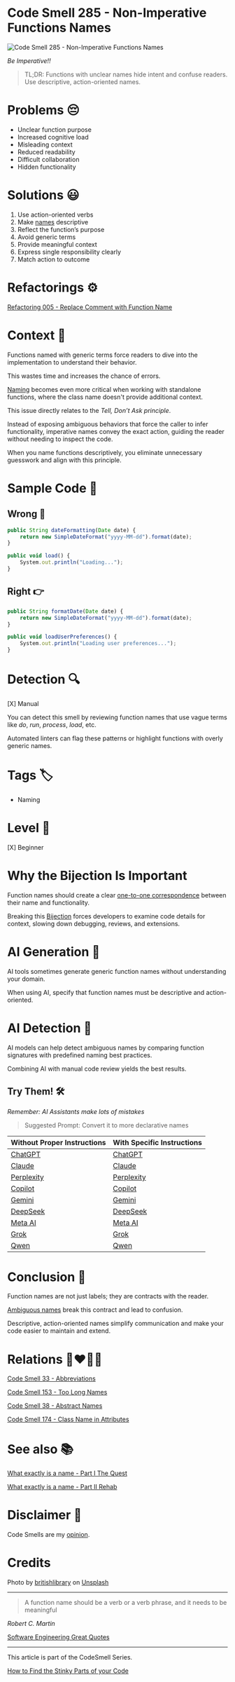 # Code Smell 285 - Non-Imperative Functions Names

![Code Smell 285 - Non-Imperative Functions Names](Code%20Smell%20285%20-%20Non-Imperative%20Functions%20Names.jpg)

*Be Imperative!!*

> TL;DR: Functions with unclear names hide intent and confuse readers. Use descriptive, action-oriented names.

# Problems 😔 

- Unclear function purpose
- Increased cognitive load
- Misleading context
- Reduced readability
- Difficult collaboration
- Hidden functionality

# Solutions 😃

1. Use action-oriented verbs
2. Make [names](https://github.com/mcsee/Software-Design-Articles/tree/main/Articles/Theory/What%20exactly%20is%20a%20name%20-%20Part%20I%20The%20Quest/readme.md) descriptive
3. Reflect the function’s purpose
4. Avoid generic terms
5. Provide meaningful context
6. Express single responsibility clearly
7. Match action to outcome

# Refactorings ⚙️

[Refactoring 005 - Replace Comment with Function Name](https://github.com/mcsee/Software-Design-Articles/tree/main/Articles/Refactorings/Refactoring%20005%20-%20Replace%20Comment%20with%20Function%20Name/readme.md)

# Context 💬

Functions named with generic terms force readers to dive into the implementation to understand their behavior. 

This wastes time and increases the chance of errors. 

[Naming](https://github.com/mcsee/Software-Design-Articles/tree/main/Articles/Theory/What%20exactly%20is%20a%20name%20-%20Part%20II%20Rehab/readme.md) becomes even more critical when working with standalone functions, where the class name doesn't provide additional context.

This issue directly relates to the *Tell, Don’t Ask principle*. 

Instead of exposing ambiguous behaviors that force the caller to infer functionality, imperative names convey the exact action, guiding the reader without needing to inspect the code. 

When you name functions descriptively, you eliminate unnecessary guesswork and align with this principle.

# Sample Code 📖

## Wrong 🚫

<!-- [Gist Url](https://gist.github.com/mcsee/2a6f11c6af157a4b5025c7e1ca12b8bc) -->

```javascript
public String dateFormatting(Date date) {
    return new SimpleDateFormat("yyyy-MM-dd").format(date);
}

public void load() {
    System.out.println("Loading...");
}
```

## Right 👉

<!-- [Gist Url](https://gist.github.com/mcsee/2ea10469fbc891b3a2003e1c308cd3dd) -->

```javascript
public String formatDate(Date date) {
    return new SimpleDateFormat("yyyy-MM-dd").format(date);
}

public void loadUserPreferences() {
    System.out.println("Loading user preferences...");
}
```

# Detection 🔍

[X] Manual

You can detect this smell by reviewing function names that use vague terms like *do*, *run*, *process*, *load*, etc. 

Automated linters can flag these patterns or highlight functions with overly generic names.

# Tags 🏷️

- Naming

# Level 🔋

[X] Beginner

# Why the Bijection Is Important 

Function names should create a clear [one-to-one correspondence]((https://github.com/mcsee/Software-Design-Articles/tree/main/Articles/Theory/What%20is%20(wrong%20with)%20software/readme.md)) between their name and functionality. 

Breaking this [Bijection](https://github.com/mcsee/Software-Design-Articles/tree/main/Articles/Theory/The%20One%20and%20Only%20Software%20Design%20Principle/readme.md)  forces developers to examine code details for context, slowing down debugging, reviews, and extensions.

# AI Generation 🤖

AI tools sometimes generate generic function names without understanding your domain. 

When using AI, specify that function names must be descriptive and action-oriented.

# AI Detection 🥃

AI models can help detect ambiguous names by comparing function signatures with predefined naming best practices. 

Combining AI with manual code review yields the best results.

## Try Them! 🛠

*Remember: AI Assistants make lots of mistakes*

> Suggested Prompt: Convert it to more declarative names

| Without Proper Instructions    | With Specific Instructions |
| -------- | ------- |
| [ChatGPT](https://chat.openai.com/?q=Correct+and+explain+this+code%3A+%60%60%60javascript%0D%0Apublic+String+dateFormatting%28Date+date%29+%7B%0D%0A++++return+new+SimpleDateFormat%28%22yyyy-MM-dd%22%29.format%28date%29%3B%0D%0A%7D%0D%0A%0D%0Apublic+void+load%28%29+%7B%0D%0A++++System.out.println%28%22Loading...%22%29%3B%0D%0A%7D%0D%0A%60%60%60) | [ChatGPT](https://chat.openai.com/?q=Convert+it+to+more+declarative+names%3A+%60%60%60javascript%0D%0Apublic+String+dateFormatting%28Date+date%29+%7B%0D%0A++++return+new+SimpleDateFormat%28%22yyyy-MM-dd%22%29.format%28date%29%3B%0D%0A%7D%0D%0A%0D%0Apublic+void+load%28%29+%7B%0D%0A++++System.out.println%28%22Loading...%22%29%3B%0D%0A%7D%0D%0A%60%60%60) |
| [Claude](https://claude.ai/new?q=Correct+and+explain+this+code%3A+%60%60%60javascript%0D%0Apublic+String+dateFormatting%28Date+date%29+%7B%0D%0A++++return+new+SimpleDateFormat%28%22yyyy-MM-dd%22%29.format%28date%29%3B%0D%0A%7D%0D%0A%0D%0Apublic+void+load%28%29+%7B%0D%0A++++System.out.println%28%22Loading...%22%29%3B%0D%0A%7D%0D%0A%60%60%60) | [Claude](https://claude.ai/new?q=Convert+it+to+more+declarative+names%3A+%60%60%60javascript%0D%0Apublic+String+dateFormatting%28Date+date%29+%7B%0D%0A++++return+new+SimpleDateFormat%28%22yyyy-MM-dd%22%29.format%28date%29%3B%0D%0A%7D%0D%0A%0D%0Apublic+void+load%28%29+%7B%0D%0A++++System.out.println%28%22Loading...%22%29%3B%0D%0A%7D%0D%0A%60%60%60) |
| [Perplexity](https://www.perplexity.ai/?q=Correct+and+explain+this+code%3A+%60%60%60javascript%0D%0Apublic+String+dateFormatting%28Date+date%29+%7B%0D%0A++++return+new+SimpleDateFormat%28%22yyyy-MM-dd%22%29.format%28date%29%3B%0D%0A%7D%0D%0A%0D%0Apublic+void+load%28%29+%7B%0D%0A++++System.out.println%28%22Loading...%22%29%3B%0D%0A%7D%0D%0A%60%60%60) | [Perplexity](https://www.perplexity.ai/?q=Convert+it+to+more+declarative+names%3A+%60%60%60javascript%0D%0Apublic+String+dateFormatting%28Date+date%29+%7B%0D%0A++++return+new+SimpleDateFormat%28%22yyyy-MM-dd%22%29.format%28date%29%3B%0D%0A%7D%0D%0A%0D%0Apublic+void+load%28%29+%7B%0D%0A++++System.out.println%28%22Loading...%22%29%3B%0D%0A%7D%0D%0A%60%60%60) |
| [Copilot](https://www.bing.com/chat?showconv=1&sendquery=1&q=Correct+and+explain+this+code%3A+%60%60%60javascript%0D%0Apublic+String+dateFormatting%28Date+date%29+%7B%0D%0A++++return+new+SimpleDateFormat%28%22yyyy-MM-dd%22%29.format%28date%29%3B%0D%0A%7D%0D%0A%0D%0Apublic+void+load%28%29+%7B%0D%0A++++System.out.println%28%22Loading...%22%29%3B%0D%0A%7D%0D%0A%60%60%60) | [Copilot](https://www.bing.com/chat?showconv=1&sendquery=1&q=Convert+it+to+more+declarative+names%3A+%60%60%60javascript%0D%0Apublic+String+dateFormatting%28Date+date%29+%7B%0D%0A++++return+new+SimpleDateFormat%28%22yyyy-MM-dd%22%29.format%28date%29%3B%0D%0A%7D%0D%0A%0D%0Apublic+void+load%28%29+%7B%0D%0A++++System.out.println%28%22Loading...%22%29%3B%0D%0A%7D%0D%0A%60%60%60) |
| [Gemini](https://gemini.google.com/) | [Gemini](https://gemini.google.com/) | 
| [DeepSeek](https://chat.deepseek.com/) | [DeepSeek](https://chat.deepseek.com/) | 
| [Meta AI](https://www.meta.ai/chat) | [Meta AI](https://www.meta.ai/) | 
| [Grok](https://grok.com/) | [Grok](https://grok.com/) | 
| [Qwen](https://chat.qwen.ai/) | [Qwen](https://chat.qwen.ai/) | 

# Conclusion 🏁

Function names are not just labels; they are contracts with the reader. 

[Ambiguous names]([https://github.com/mcsee/Software-Design-Articles/tree/main/Articles/Theory/What%20exactly%20is%20a%20name%20-%20Part%20II%20Rehab/readme.md) break this contract and lead to confusion. 

Descriptive, action-oriented names simplify communication and make your code easier to maintain and extend.

# Relations 👩‍❤️‍💋‍👨

[Code Smell 33 - Abbreviations](https://github.com/mcsee/Software-Design-Articles/tree/main/Articles/Code%20Smells/Code%20Smell%2033%20-%20Abbreviations/readme.md)

[Code Smell 153 - Too Long Names](https://github.com/mcsee/Software-Design-Articles/tree/main/Articles/Code%20Smells/Code%20Smell%20153%20-%20Too%20Long%20Names/readme.md)

[Code Smell 38 - Abstract Names](https://github.com/mcsee/Software-Design-Articles/tree/main/Articles/Code%20Smells/Code%20Smell%2038%20-%20Abstract%20Names/readme.md)

[Code Smell 174 - Class Name in Attributes](https://github.com/mcsee/Software-Design-Articles/tree/main/Articles/Code%20Smells/Code%20Smell%20174%20-%20Class%20Name%20in%20Attributes/readme.md)

# See also 📚

[What exactly is a name - Part I The Quest](https://github.com/mcsee/Software-Design-Articles/tree/main/Articles/Theory/What%20exactly%20is%20a%20name%20-%20Part%20I%20The%20Quest/readme.md)

[What exactly is a name - Part II Rehab](https://github.com/mcsee/Software-Design-Articles/tree/main/Articles/Theory/What%20exactly%20is%20a%20name%20-%20Part%20II%20Rehab/readme.md)

# Disclaimer 📘

Code Smells are my [opinion](https://github.com/mcsee/Software-Design-Articles/tree/main/Articles/Blogging/I%20Wrote%20More%20than%2090%20Articles%20on%202021%20Here%20is%20What%20I%20Learned/readme.md).

# Credits    

Photo by [britishlibrary](https://unsplash.com/@britishlibrary) on [Unsplash](https://unsplash.com/photos/grayscale-photo-of-men-standing-beside-houses-toxJVcTa26k)
  
* * *

> A function name should be a verb or a verb phrase, and it needs to be
meaningful

_Robert C. Martin_
 
[Software Engineering Great Quotes](https://github.com/mcsee/Software-Design-Articles/tree/main/Articles/Quotes/Software%20Engineering%20Great%20Quotes/readme.md)

* * *

This article is part of the CodeSmell Series.

[How to Find the Stinky Parts of your Code](https://github.com/mcsee/Software-Design-Articles/tree/main/Articles/Code%20Smells/How%20to%20Find%20the%20Stinky%20parts%20of%20your%20Code/readme.md)